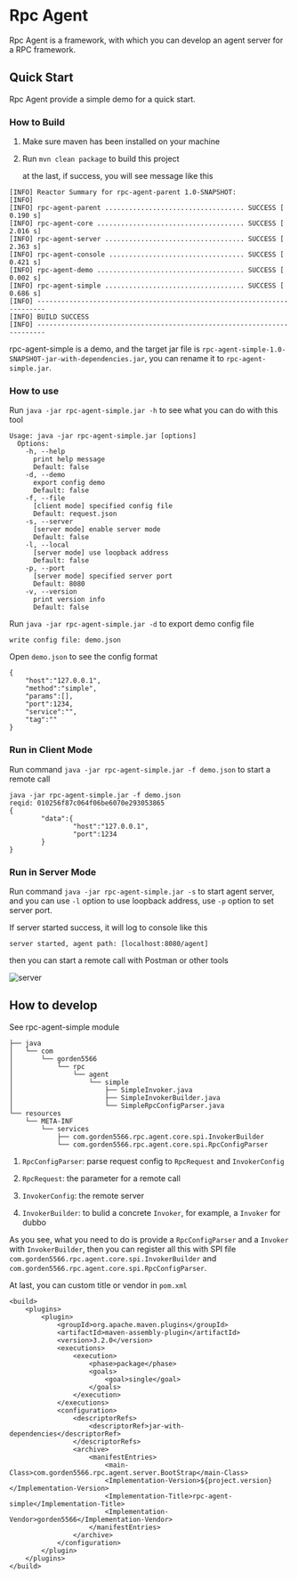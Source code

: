 # Rpc Agent

Rpc Agent is a framework, with which you can develop an agent server for a RPC framework.

## Quick Start

Rpc Agent provide a simple demo for a quick start. 

### How to Build

1. Make sure maven has been installed on your machine

2. Run `mvn clean package` to build this project

    at the last, if success, you will see message like this

```
[INFO] Reactor Summary for rpc-agent-parent 1.0-SNAPSHOT:
[INFO]
[INFO] rpc-agent-parent ................................... SUCCESS [  0.190 s]
[INFO] rpc-agent-core ..................................... SUCCESS [  2.016 s]
[INFO] rpc-agent-server ................................... SUCCESS [  2.363 s]
[INFO] rpc-agent-console .................................. SUCCESS [  0.421 s]
[INFO] rpc-agent-demo ..................................... SUCCESS [  0.002 s]
[INFO] rpc-agent-simple ................................... SUCCESS [  0.686 s]
[INFO] ------------------------------------------------------------------------
[INFO] BUILD SUCCESS
[INFO] ------------------------------------------------------------------------
```

rpc-agent-simple is a demo, and the target jar file is `rpc-agent-simple-1.0-SNAPSHOT-jar-with-dependencies.jar`, you can rename it to `rpc-agent-simple.jar`.

### How to use

Run `java -jar rpc-agent-simple.jar -h` to see what you can do with this tool

```
Usage: java -jar rpc-agent-simple.jar [options]
  Options:
    -h, --help
      print help message
      Default: false
    -d, --demo
      export config demo
      Default: false
    -f, --file
      [client mode] specified config file
      Default: request.json
    -s, --server
      [server mode] enable server mode
      Default: false
    -l, --local
      [server mode] use loopback address
      Default: false
    -p, --port
      [server mode] specified server port
      Default: 8080
    -v, --version
      print version info
      Default: false
```

Run `java -jar rpc-agent-simple.jar -d` to export demo config file

```
write config file: demo.json
```

Open `demo.json` to see the config format 

```
{
	"host":"127.0.0.1",
	"method":"simple",
	"params":[],
	"port":1234,
	"service":"",
	"tag":""
}
```

### Run in Client Mode

Run command `java -jar rpc-agent-simple.jar -f demo.json` to start a remote call 

```
java -jar rpc-agent-simple.jar -f demo.json
reqid: 010256f87c064f06be6070e293053865
{
        "data":{
                "host":"127.0.0.1",
                "port":1234
        }
}
```

### Run in Server Mode

Run command `java -jar rpc-agent-simple.jar -s` to start agent server, and you can use `-l` option to use loopback address, use `-p` option to set server port.

If server started success, it will log to console like this

```
server started, agent path: [localhost:8080/agent]
```

then you can start a remote call with Postman or other tools

![server](./image/server.jpg)

## How to develop

See rpc-agent-simple module 

```
├── java
│   └── com
│       └── gorden5566
│           └── rpc
│               └── agent
│                   └── simple
│                       ├── SimpleInvoker.java
│                       ├── SimpleInvokerBuilder.java
│                       └── SimpleRpcConfigParser.java
└── resources
    └── META-INF
        └── services
            ├── com.gorden5566.rpc.agent.core.spi.InvokerBuilder
            └── com.gorden5566.rpc.agent.core.spi.RpcConfigParser
```

1. `RpcConfigParser`: parse request config to `RpcRequest` and `InvokerConfig`

2. `RpcRequest`: the parameter for a remote call

3. `InvokerConfig`: the remote server

4. `InvokerBuilder`: to bulid a concrete `Invoker`, for example, a `Invoker` for dubbo

As you see, what you need to do is provide a `RpcConfigParser` and a `Invoker` with `InvokerBuilder`, then you can register all this with SPI file `com.gorden5566.rpc.agent.core.spi.InvokerBuilder` and `com.gorden5566.rpc.agent.core.spi.RpcConfigParser`.

At last, you can custom title or vendor in `pom.xml`

```
<build>
    <plugins>
        <plugin>
            <groupId>org.apache.maven.plugins</groupId>
            <artifactId>maven-assembly-plugin</artifactId>
            <version>3.2.0</version>
            <executions>
                <execution>
                    <phase>package</phase>
                    <goals>
                        <goal>single</goal>
                    </goals>
                </execution>
            </executions>
            <configuration>
                <descriptorRefs>
                    <descriptorRef>jar-with-dependencies</descriptorRef>
                </descriptorRefs>
                <archive>
                    <manifestEntries>
                        <main-Class>com.gorden5566.rpc.agent.server.BootStrap</main-Class>
                        <Implementation-Version>${project.version}</Implementation-Version>
                        <Implementation-Title>rpc-agent-simple</Implementation-Title>
                        <Implementation-Vendor>gorden5566</Implementation-Vendor>
                    </manifestEntries>
                </archive>
            </configuration>
        </plugin>
    </plugins>
</build>
```
